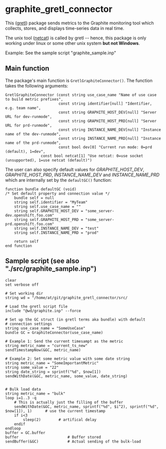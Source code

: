 # graphite_gretl_connector

This ([gretl](http://gretl.sourceforge.net/)) package sends metrics to the Graphite monitoring tool which collects, stores, and displays time-series data in real time.

The unix tool ([netcat](http://netcat.sourceforge.net/)) is called by gretl -- hence, this package is only working under linux or some other unix system **but not Windows**.

Example: See the sample script "graphite_sample.inp"

## Main function
The package's main function is ```GretlGraphiteConnector()```. The function takes the following arguments:
```
GretlGraphiteConnector (const string use_case_name "Name of use case to build metric prefixes",
                        const string identifier[null] "Identifier, e.g. team name",
                        const string GRAPHITE_HOST_DEV[null] "Server URL for dev-runmode",
                        const string GRAPHITE_HOST_PRD[null] "Server URL for prd-runmode",
                        const string INSTANCE_NAME_DEV[null] "Instance name of the dev-runmode",
                        const string INSTANCE_NAME_PRD[null] "Instance name of the prd-runmode",
                        const bool dev[0] "Current run mode: 0=prd (default), 1=dev",
      			const bool netcat[1] "Use netcat: 0=use socket (unsupported), 1=use netcat (default)")
```

The user can also specify default values for *GRAPHITE_HOST_DEV*, *GRAPHITE_HOST_PRD*, *INSTANCE_NAME_DEV* and *INSTANCE_NAME_PRD* which are internally set by the ```defaultGC()``` function:
```
function bundle defaultGC (void)
/* Set default property and connection value */
    bundle self = null
    string self.identifier = "MyTeam"
    string self.use_case_name = ""
    string self.GRAPHITE_HOST_DEV = "some_server-dev.openshift.foo.com"
    string self.GRAPHITE_HOST_PRD = "some_server-prd.openshift.foo.com"
    string self.INSTANCE_NAME_DEV = "test"
    string self.INSTANCE_NAME_PRD = "prod"

    return self
end function
```

## Sample script (see also "./src/graphite_sample.inp")
```
clear
set verbose off

# Set working dir
string wd = "/home/at/git/graphite_gretl_connector/src/

# Load the gretl script file
include "@wd/graphite.inp" --force

# Set up the GC struct (in gretl terms aka bundle) with default
# connection settings
string use_case_name = "SomeUseCase"
bundle GC = GraphiteConnector(use_case_name)

# Example 1: Send the current timesampt as the metric
string metric_name = "current_ts_new"
sendTimestampNow(&GC, metric_name)

# Example 2: Set some metric value with some date string
string metric_name = "SomeImportantMetric"
string some_value = "22"
string date_string = sprintf("%d", $now[1])
sendWithDate(&GC, metric_name, some_value, date_string)


# Bulk load data
string metric_name = "bulk"
loop i=1..3 -q
	# This is actually just the filling of the buffer     
    sendWithDate(&GC, metric_name, sprintf("%d", $i^2), sprintf("%d", $now[1]), 1)		# use the current timestamp
    if i<3
        sleep(2)		# artifical delay
    endif    
endloop
buffer = GC.buffer
buffer						# Buffer stored
sendBuffer(&GC)				# Actual sending of the bulk-load
```
